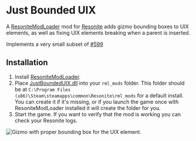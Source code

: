 Just Bounded UIX
===========

A [ResoniteModLoader](https://github.com/resonite-modding-group/ResoniteModLoader) mod for [Resonite](https://resonite.com/) adds gizmo bounding boxes to UIX elements,
as well as fixing UIX elements breaking when a parent is inserted.

Implements a very small subset of [#599](https://github.com/Yellow-Dog-Man/Resonite-Issues/issues/599)

## Installation
1. Install [ResoniteModLoader](https://github.com/resonite-modding-group/ResoniteModLoader).
2. Place [JustBoundedUIX.dll](https://github.com/art0007i/JustBoundedUIX/releases/latest/download/JustBoundedUIX.dll) into your `rml_mods` folder. This folder should be at `C:\Program Files (x86)\Steam\steamapps\common\Resonite\rml_mods` for a default install. You can create it if it's missing, or if you launch the game once with ResoniteModLoader installed it will create the folder for you.
3. Start the game. If you want to verify that the mod is working you can check your Resonite logs.

![Gizmo with proper bounding box for the UIX element.](https://github.com/art0007i/JustBoundedUIX/assets/19620451/c4a2c4d0-e22b-40b9-b835-c724e3a09f4f)
